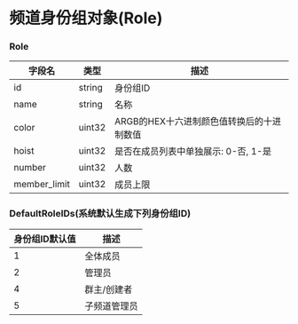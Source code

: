 # 频道身份组对象(Role)

### Role
| 字段名        | 类型                                                   | 描述                            |
| ------------ | ----------------------------------------------------- | ------------------------------ |
| id           | string                                                | 身份组ID                        |
| name         | string                                                | 名称                            |
| color        | uint32                                                | ARGB的HEX十六进制颜色值转换后的十进制数值 |
| hoist        | uint32                                                | 是否在成员列表中单独展示: 0-否, 1-是 | 
| number       | uint32                                                | 人数                            |
| member_limit | uint32                                                | 成员上限                         |

### DefaultRoleIDs(系统默认生成下列身份组ID)
| 身份组ID默认值 | 描述 |
| --- | --- |
| 1 | 全体成员 |
| 2 | 管理员 |
| 4 | 群主/创建者 |
| 5 | 子频道管理员 |